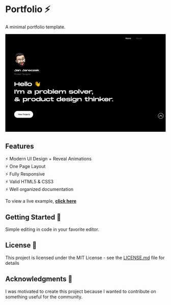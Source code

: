 # Portfolio ⚡️
A minimal portfolio template.

![Portfolio](images/portfolio.jpg)

## Features

⚡️ Modern UI Design + Reveal Animations\
⚡️ One Page Layout\
⚡️ Fully Responsive\
⚡️ Valid HTML5 & CSS3\
⚡️ Well organized documentation

To view a live example, **[click here](https://janjaneczek.github.io/portfolio)**

## Getting Started 🚀

Simple editing in code in your favorite editor.

## License 📄

This project is licensed under the MIT License - see the [LICENSE.md](LICENSE.md) file for details

## Acknowledgments 🎁

I was motivated to create this project because I wanted to contribute on something useful for the community.
